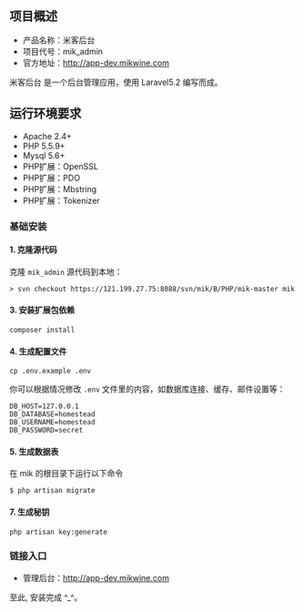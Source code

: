 ## 项目概述

* 产品名称：米客后台
* 项目代号：mik_admin
* 官方地址：http://app-dev.mikwine.com

米客后台 是一个后台管理应用，使用 Laravel5.2 编写而成。

## 运行环境要求

- Apache 2.4+
- PHP 5.5.9+
- Mysql 5.6+
- PHP扩展：OpenSSL
- PHP扩展：PDO
- PHP扩展：Mbstring
- PHP扩展：Tokenizer

### 基础安装

#### 1. 克隆源代码

克隆 `mik_admin` 源代码到本地：

    > svn checkout https://121.199.27.75:8088/svn/mik/B/PHP/mik-master mik

#### 3. 安装扩展包依赖

	composer install

#### 4. 生成配置文件

```
cp .env.example .env
```

你可以根据情况修改 `.env` 文件里的内容，如数据库连接、缓存、邮件设置等：

```
DB_HOST=127.0.0.1
DB_DATABASE=homestead
DB_USERNAME=homestead
DB_PASSWORD=secret
```

#### 5. 生成数据表

在 mik 的根目录下运行以下命令

```shell
$ php artisan migrate
```

#### 7. 生成秘钥

```shell
php artisan key:generate
```

### 链接入口

* 管理后台：http://app-dev.mikwine.com

至此, 安装完成 ^_^。